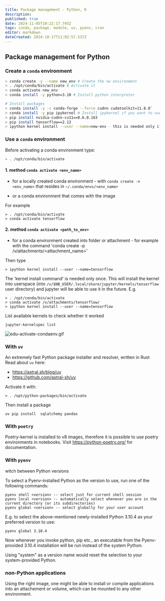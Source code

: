 ```yaml
---
title: Package management - Python, R
description: 
published: true
date: 2024-11-05T10:22:17.745Z
tags: conda, package, module, uv, pyenv, cran
editor: markdown
dateCreated: 2024-10-17T11:02:57.537Z
---
```



## Package management for Python


<div id="withconda"></div>

### Create a `conda` environment
``` bash
> conda create -y --name new_env # Create the nw environment
> . /opt/conda/bin/activate # Activate it
> conda activate new_env
> conda install -y python=3.10 # Install python interpreter

# Install packages
> conda install -y -c conda-forge --force cudnn cudatoolkit=11.8.0` 
> conda install -y pip ipykernel # Install ipykernel if you want to use it in notebooks
> pip install nvidia-cudnn-cu11==8.6.0.163
> pip install tensorflow==2.12
> ipython kernel install --user --name=new-env - this is needed only if you install it to path, where jupyter is not seeing it.
```

### Use a `conda` environment
Before activating a conda environment type:
``` bash
> . /opt/conda/bin/activate
```

#### 1. method `conda activate <env_name>`
	
  * for a locally created conda environment - with `conda create -n <env_name>` that resides in `~/.conda/envs/<env_name>`
	
  * or a conda environment that comes with the image 
  
For example
```
> . /opt/conda/bin/activate
> conda activate tensorflow
```

#### 2. method `conda activate <path_to_env>`
* for a conda environment created into folder or attachment - for example with the command 'conda create -p /v/attachments/<attachment_name>'

Then type
```
> ipython kernel install --user --name=tensorflow
```
The 'kernel install command' is needed only once. This will install the kernel into userspace (into `/v/$NB_USER/.local/share/jupyter/kernels/tensorflow` user directory) and jupyter will be able to use it in the future.
E.g.
```
> . /opt/conda/bin/activate
> conda activate /v/attachments/tensorflow/
> ipython kernel install --user --name=tensorflow
```

List available kernels to check whether it worked
```
jupyter-kernelspec list
```

![edu-activate-condaenv.gif](/kooplex-manual/environment/activate-condaenv.gif)

<div id="uv"> </div>

### With `uv`
An extremely fast Python package installer and resolver, written in Rust
Read about `uv` here:
* https://astral.sh/blog/uv
* https://github.com/astral-sh/uv

Activate it with:
```
> . /opt/python-packages/bin/activate
```
Then install a package 
```
uv pip install  sqlalchemy pandas
```

<div id="poetry"> </div>

### With `poetry`
Poetry-kernel is installed to v8 images, therefore it is possible to use poetry environments in notebooks.
Visit https://python-poetry.org/ for documentation.

<div id="pyenv"> </div>

### With `pyenv`
witch between Python versions

To select a Pyenv-installed Python as the version to use, run one of the following commands:
```
pyenv shell <version> -- select just for current shell session
pyenv local <version> -- automatically select whenever you are in the current directory (or its subdirectories)
pyenv global <version> -- select globally for your user account
```
E.g. to select the above-mentioned newly-installed Python 3.10.4 as your preferred version to use: 
``` 
pyenv global 3.10.4
```

Now whenever you invoke python, pip etc., an executable from the Pyenv-provided 3.10.4 installation will be run instead of the system Python.

Using "system" as a version name would reset the selection to your system-provided Python.

### non-Python applications
Using the right image, one might be able to install or compile applications into an attachement or volume, which can be mounted to any other environment.
